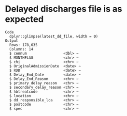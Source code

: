 # Delayed discharges file is as expected

    Code
      dplyr::glimpse(latest_dd_file, width = 0)
    Output
      Rows: 178,635
      Columns: 14
      $ cennum                 <dbl> ~
      $ MONTHFLAG              <chr> ~
      $ chi                    <chr> ~
      $ OriginalAdmissionDate  <date> ~
      $ RDD                    <date> ~
      $ Delay_End_Date         <date> ~
      $ Delay_End_Reason       <chr> ~
      $ primary_delay_reason   <chr> ~
      $ secondary_delay_reason <chr> ~
      $ hbtreatcode            <chr> ~
      $ location               <chr> ~
      $ dd_responsible_lca     <chr> ~
      $ postcode               <chr> ~
      $ spec                   <chr> ~

